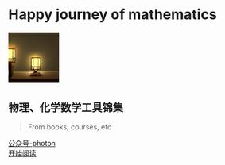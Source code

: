 # Happy journey of mathematics
<img src="https://raw.githubusercontent.com/qjln/images/main/img/202303130031747.jpeg" alt="learning" style="zoom:10%;" />

## 物理、化学数学工具锦集

> From books, courses, etc

[公众号-photon](https://mp.weixin.qq.com/mp/appmsgalbum?__biz=MzkzNDMwNjE1MQ==&action=getalbum&album_id=2642954314428481540&scene=126#wechat_redirect)     
[开始阅读](README.md)

